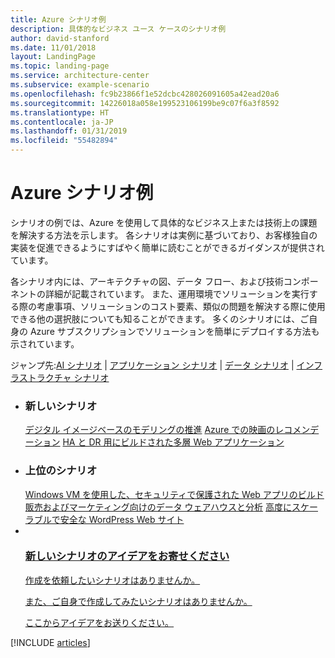 ```yaml
---
title: Azure シナリオ例
description: 具体的なビジネス ユース ケースのシナリオ例
author: david-stanford
ms.date: 11/01/2018
layout: LandingPage
ms.topic: landing-page
ms.service: architecture-center
ms.subservice: example-scenario
ms.openlocfilehash: fc9b23866f1e52dcbc428026091605a42ead20a6
ms.sourcegitcommit: 14226018a058e199523106199be9c07f6a3f8592
ms.translationtype: HT
ms.contentlocale: ja-JP
ms.lasthandoff: 01/31/2019
ms.locfileid: "55482894"
---
```

# <a name="azure-example-scenarios"></a>Azure シナリオ例

シナリオの例では、Azure を使用して具体的なビジネス上または技術上の課題を解決する方法を示します。 各シナリオは実例に基づいており、お客様独自の実装を促進できるようにすばやく簡単に読むことができるガイダンスが提供されています。

各シナリオ内には、アーキテクチャの図、データ フロー、および技術コンポーネントの詳細が記載されています。 また、運用環境でソリューションを実行する際の考慮事項、ソリューションのコスト要素、類似の問題を解決する際に使用できる他の選択肢についても知ることができます。 多くのシナリオには、ご自身の Azure サブスクリプションでソリューションを簡単にデプロイする方法も示されています。

ジャンプ先:[AI シナリオ](#ai-scenarios) | [アプリケーション シナリオ](#application-scenarios) | [データ シナリオ](#data-scenarios) | [インフラストラクチャ シナリオ](#infrastructure-scenarios)

<ul class="panelContent cardsL">
    <li>
        <div class="cardSize">
            <div class="cardPadding">
                <div class="card">
                    <div class="cardText">
                        <h3>新しいシナリオ</h3>
                        <a class="barLink" href="/azure/architecture/example-scenario/infrastructure/image-modeling" data-linktype="absolute-path">デジタル イメージベースのモデリングの推進</a>
                        <a class="barLink" href="/azure/architecture/example-scenario/ai/movie-recommendations" data-linktype="absolute-path">Azure での映画のレコメンデーション</a>
                        <a class="barLink" href="/azure/architecture/example-scenario/infrastructure/multi-tier-app-disaster-recovery" data-linktype="absolute-path">HA と DR 用にビルドされた多層 Web アプリケーション</a>
                    </div>
                </div>
            </div>
        </div>
    </li>
    <li>
        <div class="cardSize">
            <div class="cardPadding">
                <div class="card">
                    <div class="cardText">
                        <h3>上位のシナリオ</h3>
                        <a class="barLink" href="/azure/architecture/example-scenario/infrastructure/regulated-multitier-app" data-linktype="absolute-path">Windows VM を使用した、セキュリティで保護された Web アプリのビルド</a>
                        <a class="barLink" href="/azure/architecture/example-scenario/data/data-warehouse" data-linktype="absolute-path">販売およびマーケティング向けのデータ ウェアハウスと分析</a>
                        <a class="barLink" href="/azure/architecture/example-scenario/infrastructure/wordpress" data-linktype="absolute-path">高度にスケーラブルで安全な WordPress Web サイト</a>
                    </div>
                </div>
            </div>
        </div>
    </li>
    <li>
        <div class="cardSize">
            <div class="cardPadding">
                <div class="card">
                    <div class="cardText">
                        <a href="https://azure-architecture.uservoice.com/forums/918625-architecture-guidance" data-linktype="external">
                            <div class="cardSize cardsF">
                                <div class="cardPadding">
                                    <div class="card">
                                        <div class="cardImageOuter">
                                            <div class="cardImage">
                                                <img src="https://docs.microsoft.com/en-us/media/common/i_feedback.svg" alt="" data-linktype="external">
                                            </div>
                                        </div>
                                        <div class="cardText">
                                            <h3 class="x-hidden-focus">新しいシナリオのアイデアをお寄せください</h3>
                                            <p>作成を依頼したいシナリオはありませんか。</p>
                                            <p>また、ご自身で作成してみたいシナリオはありませんか。</p>
                                            <p>ここからアイデアをお送りください。</p>
                                        </div>
                                    </div>
                                </div>
                            </div>
                        </a>
                    </div>
                </div>
            </div>
        </div>
    </li>
</ul>

[!INCLUDE [articles](../../includes/scenario_articles.md)]